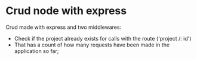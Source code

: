 # Crud node with express
Crud made with express and two middlewares:

* Check if the project already exists for calls with the route ('project /: id')
* That has a count of how many requests have been made in the application so far;
